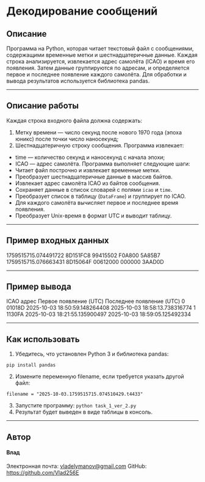 # Декодирование сообщений
## Описание
Программа на Python, которая читает текстовый файл с сообщениями, содержащими временные метки и шестнадцатеричные данные.
Каждая строка анализируется, извлекается адрес самолёта (ICAO) и время его появления.
Затем данные группируются по адресам, и определяется первое и последнее появление каждого самолёта.
Для обработки и вывода результатов используется библиотека pandas.
***
## Описание работы
Каждая строка входного файла должна содержать:
1.	Метку времени — число секунд после нового 1970 года (эпоха юникс) после точки число наносекунд;
2.	Шестнадцатеричную строку сообщения.
Программа извлекает:
* time — количество секунд и наносекунд с начала эпохи; 
* ICAO — адрес самолёта.
Программа выполняет следующие шаги:
* Читает файл построчно и извлекает временные метки.
* Преобразует шестнадцатеричные данные в массив байтов.
* Извлекает адрес самолёта ICAO из байтов сообщения.
* Сохраняет данные в список словарей с полями ```icao``` и ```time```.
* Преобразует список в таблицу (```DataFrame```) и группирует по ICAO.
* Для каждого самолёта вычисляет первое и последнее время появления.
* Преобразует Unix-время в формат UTC и выводит таблицу.
***
## Пример входных данных
1759515715.074491722 8D151FC8 99415502 F0A800 5A85B7
1759515715.076663431 8D15064F 00612000 000000 3AAD0D
***
## Пример вывода
   ICAO адрес        Первое появление (UTC)     Последнее появление (UTC)
0      01018D 2025-10-03 18:50:59.148264408 2025-10-03 18:58:13.738316774
1      1130FA 2025-10-03 18:21:55.135900497 2025-10-03 18:59:05.125492334
***
## Как использовать
1. Убедитесь, что установлен Python 3 и библиотека pandas:
```
pip install pandas
``` 
2. Измените переменную filename, если требуется указать другой файл: 
```
filename = "2025-10-03.1759515715.074510429.t4433"
```
3. Запустите программу: 
```python task_1_ver_2.py```
4. Результат будет выведен в виде таблицы в консоль.
***
## Автор
#### Влад
Электронная почта: vladelymanov@gmail.com
GitHub: https://github.com/Vlad256E

